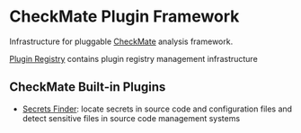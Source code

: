 # CheckMate Plugin Framework
Infrastructure for pluggable [CheckMate](https://github.com/adedayo/checkmate) analysis framework.

[Plugin Registry](cmd/checkmate-plugin-registry) contains plugin registry management infrastructure

## CheckMate Built-in Plugins

* [Secrets Finder](secrets-finder): locate secrets in source code and configuration files and detect sensitive files in source code management systems